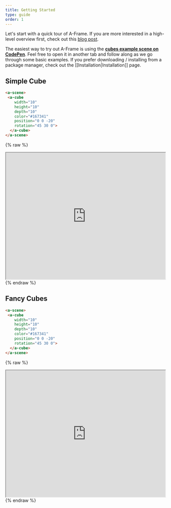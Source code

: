```yaml
---
title: Getting Started
type: guide
order: 1
---
```


Let's start with a quick tour of A-Frame. If you are more interested in a high-level overview first, check out this [blog post](http://mozvr.com/posts/).

The easiest way to try out A-Frame is using the __[cubes example scene on CodePen](http://codepen.io/team/mozvr/pen/6e013bf4b446e85d8f268e937ee09143?editors=100)__. Feel free to open it in another tab and follow along as we go through some basic examples. If you prefer downloading / installing from a package manager, check out the [[Installation|Installation]] page.

## Simple Cube

```html
<a-scene>
 <a-cube
    width="10"
    height="10"
    depth="10"
    color="#167341"
    position="0 0 -20"
    rotation="45 30 0">
  </a-cube>
</a-scene>
```

{% raw %}
<iframe src="https://aframevr.github.io/aframe/examples/cube/" scrolling="0" allowfullscreen="yes" width="100%" height="400"></iframe>
{% endraw %}

## Fancy Cubes

```html
<a-scene>
 <a-cube
    width="10"
    height="10"
    depth="10"
    color="#167341"
    position="0 0 -20"
    rotation="45 30 0">
  </a-cube>
</a-scene>
```

{% raw %}
<iframe src="https://aframevr.github.io/aframe/examples/cubes/" scrolling="0" allowfullscreen="yes" width="100%" height="400"></iframe>
{% endraw %}
